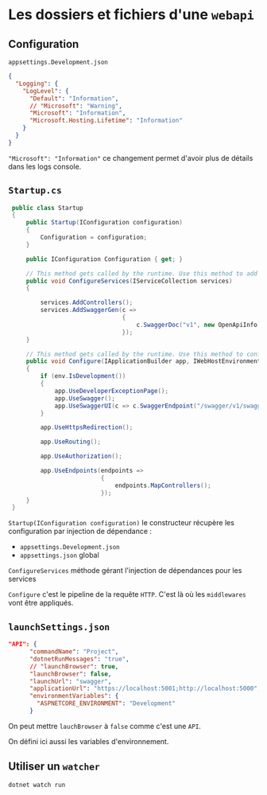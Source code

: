 # Les dossiers et fichiers d'une `webapi`

## Configuration

`appsettings.Development.json`

```json
{
  "Logging": {
    "LogLevel": {
      "Default": "Information",
      // "Microsoft": "Warning",
      "Microsoft": "Information",
      "Microsoft.Hosting.Lifetime": "Information"
    }
  }
}
```

`"Microsoft": "Information"` ce changement permet d'avoir plus de détails dans les logs console.

## `Startup.cs`

```csharp
 public class Startup
 {
     public Startup(IConfiguration configuration)
     {
         Configuration = configuration;
     }

     public IConfiguration Configuration { get; }

     // This method gets called by the runtime. Use this method to add services to the container.
     public void ConfigureServices(IServiceCollection services)
     {

         services.AddControllers();
         services.AddSwaggerGen(c =>
                                {
                                    c.SwaggerDoc("v1", new OpenApiInfo { Title = "API", Version = "v1" });
                                });
     }

     // This method gets called by the runtime. Use this method to configure the HTTP request pipeline.
     public void Configure(IApplicationBuilder app, IWebHostEnvironment env)
     {
         if (env.IsDevelopment())
         {
             app.UseDeveloperExceptionPage();
             app.UseSwagger();
             app.UseSwaggerUI(c => c.SwaggerEndpoint("/swagger/v1/swagger.json", "API v1"));
         }

         app.UseHttpsRedirection();

         app.UseRouting();

         app.UseAuthorization();

         app.UseEndpoints(endpoints =>
                          {
                              endpoints.MapControllers();
                          });
     }
 }
```



`Startup(IConfiguration configuration)` le constructeur récupère les configuration par injection de dépendance :

- `appsettings.Development.json`
- `appsettings.json` global

`ConfigureServices` méthode gérant l'injection de dépendances pour les services

`Configure` c'est le pipeline de la requête `HTTP`. C'est là où les `middlewares` vont être appliqués.

## `launchSettings.json`

```json
"API": {
      "commandName": "Project",
      "dotnetRunMessages": "true",
      // "launchBrowser": true,
      "launchBrowser": false,
      "launchUrl": "swagger",
      "applicationUrl": "https://localhost:5001;http://localhost:5000",
      "environmentVariables": {
        "ASPNETCORE_ENVIRONMENT": "Development"
      }
```

On peut mettre `lauchBrowser` à `false` comme c'est une `API`.

On défini ici aussi les variables d'environnement.

## Utiliser un `watcher`

```bash
dotnet watch run
```

